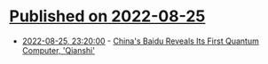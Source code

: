 # [Published on 2022-08-25](index.md)

* [2022-08-25, 23:20:00](https://tech.slashdot.org/story/22/08/25/1938201/chinas-baidu-reveals-its-first-quantum-computer-qianshi?utm_source=rss1.0mainlinkanon&utm_medium=feed) - [China's Baidu Reveals Its First Quantum Computer, 'Qianshi'](https://tech.slashdot.org/story/22/08/25/1938201/chinas-baidu-reveals-its-first-quantum-computer-qianshi?utm_source=rss1.0mainlinkanon&utm_medium=feed)
